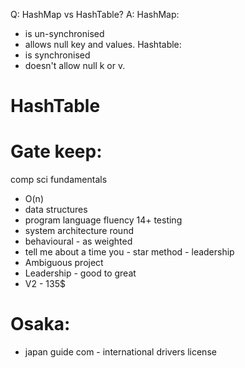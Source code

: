 
Q: HashMap vs HashTable?
A: HashMap:
- is un-synchronised
- allows null key and values.
Hashtable:
- is synchronised
- doesn't allow null k or v. 

# HashTable


Gate keep:
==========
comp sci fundamentals
- O(n)
- data structures
- program language fluency 14+ testing
- system architecture round
- behavioural - as weighted
- tell me about a time you - star method - leadership
- Ambiguous project
- Leadership - good to great
- V2 - 135$

Osaka:
======
- japan guide com -  international drivers license
